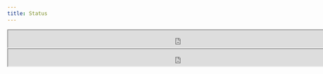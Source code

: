 ```yaml
---
title: Status
---
```


<iframe class="ci-result" src="https://util.hybrid-cloud-patterns.io/dashboard.php?platform=aws" width="800" height="40"> </iframe><br/>

<iframe class="ci-result" src="https://util.hybrid-cloud-patterns.io/dashboard.php?pattern=manuela" width="800" height="40"> </iframe><br/>

  <div class='results'>
    <p id="data"> </p>
    <script type="text/javascript" src="/js/dashboard.js"></script>
    <script>
      obtainBadges('https://util.hybrid-cloud-patterns.io/bucket.xml', 'results', 'platform');
    </script>
  </div>

